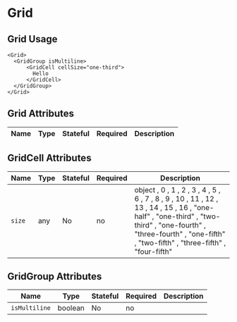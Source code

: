 # Grid

## Grid Usage

```react
<Grid>
  <GridGroup isMultiline>
      <GridCell cellSize="one-third">
        Hello
      </GridCell>
  </GridGroup>
</Grid>
```

## Grid Attributes

Name | Type | Stateful | Required | Description
--- | --- | --- | --- | ---


## GridCell Attributes

Name | Type | Stateful | Required | Description
--- | --- | --- | --- | ---
`size` | any | No | no | object , 0 , 1 , 2 , 3 , 4 , 5 , 6 , 7 , 8 , 9 , 10 , 11 , 12 , 13 , 14 , 15 , 16 , "one-half" , "one-third" , "two-third" , "one-fourth" , "three-fourth" , "one-fifth" , "two-fifth" , "three-fifth" , "four-fifth"

## GridGroup Attributes

Name | Type | Stateful | Required | Description
--- | --- | --- | --- | ---
`isMultiline` | boolean | No | no | 



